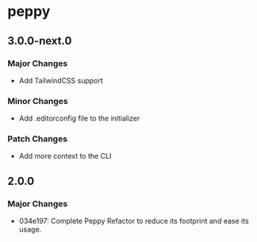# peppy

## 3.0.0-next.0

### Major Changes

- Add TailwindCSS support

### Minor Changes

- Add .editorconfig file to the initializer

### Patch Changes

- Add more context to the CLI

## 2.0.0

### Major Changes

- 034e197: Complete Peppy Refactor to reduce its footprint and ease its usage.
